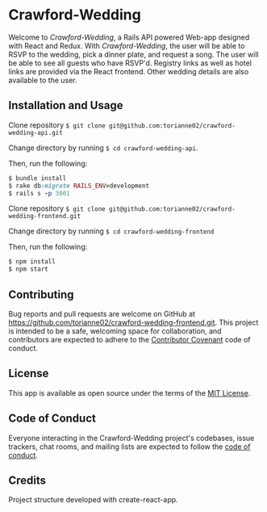 # Crawford-Wedding
Welcome to *Crawford-Wedding*, a Rails API powered Web-app designed with React and Redux. With *Crawford-Wedding*, the user will be able to RSVP to the wedding, pick a dinner plate, and request a song. The user will be able to see all guests who have RSVP'd. Registry links as well as hotel links are provided via the React frontend. Other wedding details are also available to the user.

## Installation and Usage
Clone repository `$ git clone git@github.com:torianne02/crawford-wedding-api.git`

Change directory by running `$ cd crawford-wedding-api`.

Then, run the following:
```ruby
$ bundle install
$ rake db:migrate RAILS_ENV=development
$ rails s -p 3001
```
Clone repository `$ git clone git@github.com:torianne02/crawford-wedding-frontend.git`

Change directory by running `$ cd crawford-wedding-frontend`

Then, run the following:
``` ruby
$ npm install
$ npm start
```

## Contributing
Bug reports and pull requests are welcome on GitHub at https://github.com/torianne02/crawford-wedding-frontend.git. This project is intended to be a safe, welcoming space for collaboration, and contributors are expected to adhere to the [Contributor Covenant](http://contributor-covenant.org) code of conduct.

## License
This app is available as open source under the terms of the [MIT License](https://opensource.org/licenses/MIT).

## Code of Conduct
Everyone interacting in the Crawford-Wedding project's codebases, issue trackers, chat rooms, and mailing lists are expected to follow the [code of conduct](https://github.com/torianne02/crawford-wedding-frontend/blob/master/CODE_OF_CONDUCT.md).

## Credits
Project structure developed with create-react-app.
